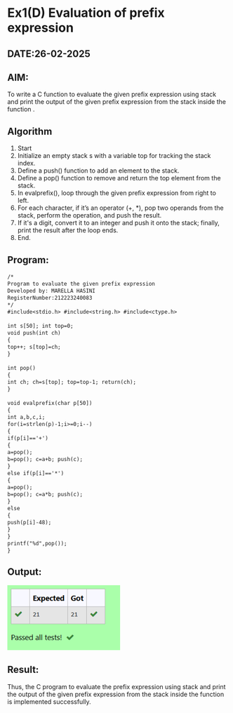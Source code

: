 # Ex1(D) Evaluation of prefix expression
## DATE:26-02-2025
## AIM:
To write a C function to evaluate the given prefix expression using stack and print the output of the given prefix expression from the stack inside the function . 

## Algorithm
1. Start
2. Initialize an empty stack s with a variable top for tracking the stack index.
3. Define a push() function to add an element to the stack.
4. Define a pop() function to remove and return the top element from the stack.
5. In evalprefix(), loop through the given prefix expression from right to left.
6. For each character, if it’s an operator (+, *), pop two operands from the stack, perform the operation, and push the result.
7. If it's a digit, convert it to an integer and push it onto the stack; finally, print the result after the loop ends.
8. End.

## Program:
```
/*
Program to evaluate the given prefix expression
Developed by: MARELLA HASINI
RegisterNumber:212223240083
*/
#include<stdio.h> #include<string.h> #include<ctype.h>

int s[50]; int top=0;
void push(int ch)
{
top++; s[top]=ch;
}

int pop()
{
int ch; ch=s[top]; top=top-1; return(ch);
}

void evalprefix(char p[50])
{
int a,b,c,i;
for(i=strlen(p)-1;i>=0;i--)
{
if(p[i]=='+')
{
a=pop();
b=pop(); c=a+b; push(c);
}
else if(p[i]=='*')
{
a=pop();
b=pop(); c=a*b; push(c);
}
else
{
push(p[i]-48);
}
}
printf("%d",pop());
}
```

## Output:

![alt text](image-3.png)

## Result:
Thus, the C program to evaluate the prefix expression using stack and print the output of the given prefix expression from the stack inside the function is implemented successfully.
